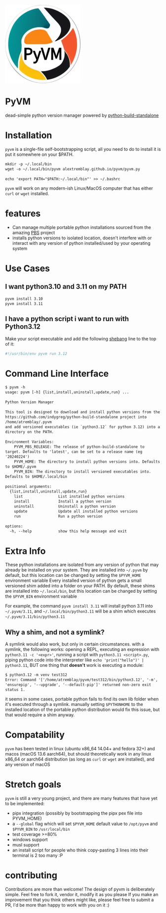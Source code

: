 ![PyVM Logo](logo.png)

# PyVM
dead-simple python version manager powered by [python-build-standalone](https://github.com/indygreg/python-build-standalone)

# Installation

`pyvm` is a single-file self-bootstrapping script, all you need to do to install it is put it somewhere on your $PATH.

```console
mkdir -p ~/.local/bin
wget -o ~/.local/bin/pyvm alextremblay.github.io/pyvm/pyvm.py

echo 'export PATH="$PATH:~/.local/bin"' >> ~/.bashrc
```

`pyvm` will work on any modern-ish Linux/MacOS computer that has either `curl` or `wget` installed.

# features
- Can manage multiple portable python installations sourced from the amazing [PBS](https://github.com/indygreg/python-build-standalone) project
- installs python versions to isolated location, doesn't interfere with or interact with any version of python installed/used by your operating system

# Use Cases

## I want python3.10 and 3.11 on my PATH

```console
pyvm install 3.10
pyvm install 3.11
```

## I have a python script i want to run with Python3.12

Make your script executable and add the following [shebang](https://linuxhandbook.com/shebang/) line to the top of it:

```sh
#!/usr/bin/env pyvm run 3.12
```

# Command Line Interface

```console
$ pyvm -h
usage: pyvm [-h] {list,install,uninstall,update,run} ...

Python Version Manager

This tool is designed to download and install python versions from the 
https://github.com/indygreg/python-build-standalone project into /home/atremblay/.pyvm
and add versioned executables (ie `python3.12` for python 3.12) into a directory on the PATH.

Environment Variables:
    PYVM_PBS_RELEASE: The release of python-build-standalone to target. Defaults to 'latest', can be set to a release name (eg '20240224')
    PYVM_HOME: The directory to install python versions into. Defaults to $HOME/.pyvm
    PYVM_BIN: The directory to install versioned executables into. Defaults to $HOME/.local/bin

positional arguments:
  {list,install,uninstall,update,run}
    list                List installed python versions
    install             Install a python version
    uninstall           Uninstall a python version
    update              Update all installed python versions
    run                 Run a python version

options:
  -h, --help            show this help message and exit
```

# Extra Info

These python installations are isolated from any version of python that may already be installed on your system. They are installed into `~/.pyvm` by default, but this location can be changed by setting the `$PYVM_HOME` environment variable
Every installed version of python gets a small versioned shim added into a folder on your PATH. By default, these shims are installed into `~/.local/bin`, but this location can be changed by setting the `$PYVM_BIN` environment variable

For example, the command `pyvm install 3.11` will install python 3.11 into `~/.pyvm/3.11`, and `~/.local/bin/python3.11` will be a shim which executes `~/.pyvm/3.11/bin/python3.11`

## Why a shim, and not a symlink?
A symlink would also work, but only in certain circumstances. with a symlink, the following works: opening a REPL, executing an expression with `python3.11 -c '<expr>'`, running a script with `python3.11 <script>.py`, piping python code into the interpreter like `echo 'print("hello")' | python3.11`, BUT one thing that **doesn't** work is executing a module:
```console
$ python3.12 -m venv test312
Error: Command '['/home/atremblay/pyvm/test312/bin/python3.12', '-m', 'ensurepip', '--upgrade', '--default-pip']' returned non-zero exit status 1.
```
it seems in some cases, portable python fails to find its own lib folder when it's executed through a symlink. manually setting `$PYTHONHOME` to the installed location of the portable python distribution would fix this issue, but that would require a shim anyway.


# Compatability
`pyvm` has been tested in linux (ubuntu x86_64 14.04+ and fedora 32+) and macos (macOS 13.6 aarch64), but should theoretically work in any linux x86_64 or aarch64 distribution (as long as `curl` or `wget` are installed), and any version of macOS

# Stretch goals
`pyvm` is still a very young project, and there are many features that have yet to be implemented:

- pipx integration (possibly by bootstrapping the pipx pex file into PYVM_HOME)
- a `--global` flag which will set `$PYVM_HOME` default value to `/opt/pyvm` and `$PYVM_BIN` to `/usr/local/bin`
- test coverage >=80%
- windows support
- musl support
- an install script for people who think copy-pasting 3 lines into their terminal is 2 too many :P

# contributing
Contributions are more than welcome! The design of pyvm is deliberately simple. Feel free to fork it, vendor it, modify it as you please
If you make an improvement that you think others might like, please feel free to submit a PR, I'd be more than happy to work with you on it :)
